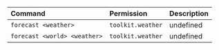 | Command | Permission | Description |
| :------ | :--------- | :---------- |
| `forecast <weather>` | `toolkit.weather` | undefined |
| `forecast <world> <weather>` | `toolkit.weather` | undefined |